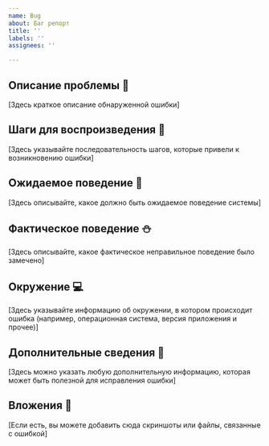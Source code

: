 ```yaml
---
name: Bug
about: Баг репорт
title: ''
labels: ''
assignees: ''

---
```


## Описание проблемы 🎃
[Здесь краткое описание обнаруженной ошибки]

## Шаги для воспроизведения 🧩
[Здесь указывайте последовательность шагов, которые привели к возникновению ошибки]

## Ожидаемое поведение 🎱
[Здесь описывайте, какое должно быть ожидаемое поведение системы]

## Фактическое поведение ⛄
[Здесь описывайте, какое фактическое неправильное поведение было замечено]

## Окружение 💻
[Здесь указывайте информацию об окружении, в котором происходит ошибка (например, операционная система, версия приложения и прочее)]

## Дополнительные сведения 🌟
[Здесь можно указать любую дополнительную информацию, которая может быть полезной для исправления ошибки]

## Вложения 🎨
[Если есть, вы можете добавить сюда скриншоты или файлы, связанные с ошибкой]
